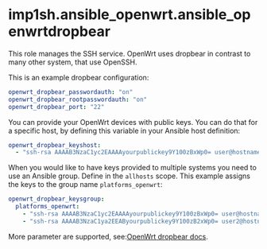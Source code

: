 # imp1sh.ansible_openwrt.ansible_openwrtdropbear

This role manages the SSH service. OpenWrt uses dropbear in contrast to many other system, that use OpenSSH.

This is an example dropbear configuration:
```yaml
openwrt_dropbear_passwordauth: "on"
openwrt_dropbear_rootpasswordauth: "on"
openwrt_dropbear_port: "22"
```
You can provide your OpenWrt devices with public keys. You can do that for a specific host, by defining this variable in your Ansible host definition:
```yaml
openwrt_dropbear_keyshost:
  - "ssh-rsa AAAAB3NzaC1yc2EAAAAyourpublickey9Y100zBxWp0= user@hostname"
```
When you would like to have keys provided to multiple systems you need to use an Ansible group. Define in the `allhosts` scope. This example assigns the keys to the group name `platforms_openwrt`:
```yaml
openwrt_dropbear_keysgroup:
  platforms_openwrt:
    - "ssh-rsa AAAAB3NzaC1yc2EAAAAyourpublickey9Y100zBxWp0= user@hostname"
    - "ssh-rsa AAAAB3NzaC1ya2EEAByourpublickey9Y100zB2xWp0= user2@hostname"
```

More parameter are supported, see:[OpenWrt dropbear docs](https://openwrt.org/docs/guide-user/base-system/dropbear).
